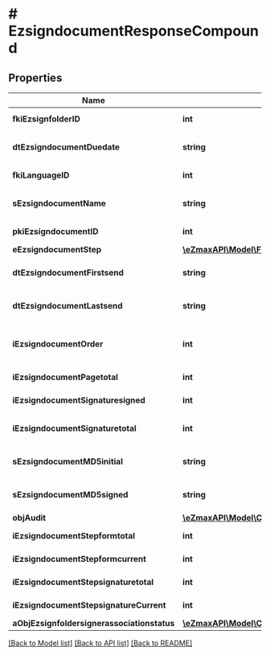 # # EzsigndocumentResponseCompound

## Properties

Name | Type | Description | Notes
------------ | ------------- | ------------- | -------------
**fkiEzsignfolderID** | **int** | The unique ID of the Ezsignfolder |
**dtEzsigndocumentDuedate** | **string** | The maximum date and time at which the Ezsigndocument can be signed. |
**fkiLanguageID** | **int** | The unique ID of the Language.  Valid values:  |Value|Description| |-|-| |1|French| |2|English| |
**sEzsigndocumentName** | **string** | The name of the document that will be presented to Ezsignfoldersignerassociations |
**pkiEzsigndocumentID** | **int** | The unique ID of the Ezsigndocument |
**eEzsigndocumentStep** | [**\eZmaxAPI\Model\FieldEEzsigndocumentStep**](FieldEEzsigndocumentStep.md) |  |
**dtEzsigndocumentFirstsend** | **string** | The date and time when the Ezsigndocument was first sent. |
**dtEzsigndocumentLastsend** | **string** | The date and time when the Ezsigndocument was sent the last time. |
**iEzsigndocumentOrder** | **int** | The order in which the Ezsigndocument will be presented to the signatory in the Ezsignfolder. |
**iEzsigndocumentPagetotal** | **int** | The number of pages in the Ezsigndocument. |
**iEzsigndocumentSignaturesigned** | **int** | The number of signatures that were signed in the document. |
**iEzsigndocumentSignaturetotal** | **int** | The number of total signatures that were requested in the Ezsigndocument. |
**sEzsigndocumentMD5initial** | **string** | MD5 Hash of the initial PDF Document before signatures were applied to it. |
**sEzsigndocumentMD5signed** | **string** | MD5 Hash of the final PDF Document after all signatures were applied to it. |
**objAudit** | [**\eZmaxAPI\Model\CommonAudit**](CommonAudit.md) |  |
**iEzsigndocumentStepformtotal** | **int** | The total number of steps in the form filling phase |
**iEzsigndocumentStepformcurrent** | **int** | The current step in the form filling phase |
**iEzsigndocumentStepsignaturetotal** | **int** | The total number of steps in the signature filling phase |
**iEzsigndocumentStepsignatureCurrent** | **int** | The current step in the signature phase |
**aObjEzsignfoldersignerassociationstatus** | [**\eZmaxAPI\Model\CustomEzsignfoldersignerassociationstatusResponse[]**](CustomEzsignfoldersignerassociationstatusResponse.md) |  |

[[Back to Model list]](../../README.md#models) [[Back to API list]](../../README.md#endpoints) [[Back to README]](../../README.md)
